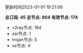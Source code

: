 更新时间2023-01-01 19:21:09

**总订阅: 45**
**总节点: 804**
**有效节点: 174**
- v2ray节点: 164
- ssr节点: 1
- trojan节点: 5
- ss节点: 4
